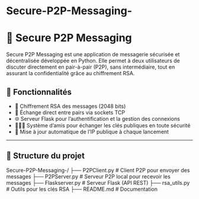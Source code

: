 # Secure-P2P-Messaging-

# 🔐 Secure P2P Messaging

Secure P2P Messaging est une application de messagerie sécurisée et décentralisée développée en Python. Elle permet à deux utilisateurs de discuter directement en pair-à-pair (P2P), sans intermédiaire, tout en assurant la confidentialité grâce au chiffrement RSA.

## 🚀 Fonctionnalités

- 🔐 Chiffrement RSA des messages (2048 bits)
- 🔄 Échange direct entre pairs via sockets TCP
- 🌐 Serveur Flask pour l’authentification et la gestion des connexions
- 🧑‍🤝‍🧑 Système d’amis pour échanger les clés publiques en toute sécurité
- 📡 Mise à jour automatique de l’IP publique à chaque lancement

---

## 📁 Structure du projet

Secure-P2P-Messaging-/
├── P2PClient.py # Client P2P pour envoyer des messages
├── P2PServer.py # Serveur P2P local pour recevoir les messages
├── Flaskserver.py # Serveur Flask (API REST)
├── rsa_utils.py # Outils pour les clés RSA
├── README.md # Documentation
